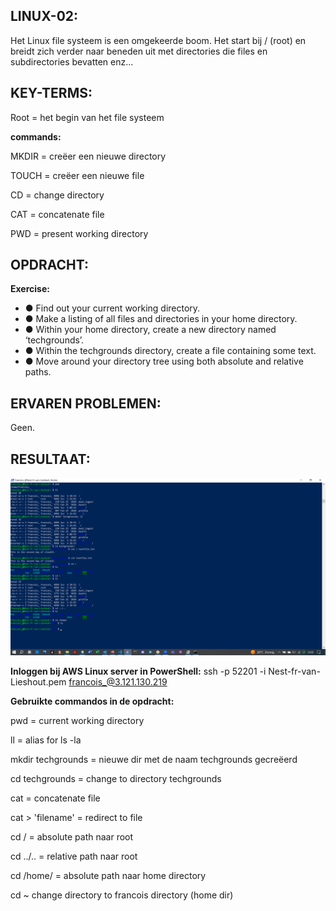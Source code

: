 ## LINUX-02:

Het Linux file systeem is een omgekeerde boom. Het start bij / (root) en breidt
zich verder naar beneden uit met directories die files en subdirectories bevatten enz...

## KEY-TERMS:

Root = het begin van het file systeem

**commands:**

MKDIR = creëer een nieuwe directory

TOUCH = creëer een nieuwe file

CD = change directory

CAT = concatenate file 

PWD = present working directory

## OPDRACHT:

**Exercise:**
* ● Find out your current working directory.
* ● Make a listing of all files and directories in your home directory.
* ● Within your home directory, create a new directory named ‘techgrounds’.
* ● Within the techgrounds directory, create a file containing some text.
* ● Move around your directory tree using both absolute and relative paths.

## ERVAREN PROBLEMEN:
Geen.

## RESULTAAT:
![PrtSc result](../00_includes/week1/Linux/2023-06-06_3.png)

**Inloggen bij AWS Linux server in PowerShell:**
ssh -p 52201 -i Nest-fr-van-Lieshout.pem francois_@3.121.130.219

**Gebruikte commandos in de opdracht:**

pwd = current working directory

ll = alias for ls -la

mkdir techgrounds = nieuwe dir met de naam techgrounds gecreëerd

cd techgrounds = change to directory techgrounds

cat = concatenate file

cat > 'filename' = redirect to file

cd / = absolute path naar root

cd ../.. = relative path naar root

cd /home/ = absolute path naar home directory

cd ~ change directory to francois directory (home dir)


